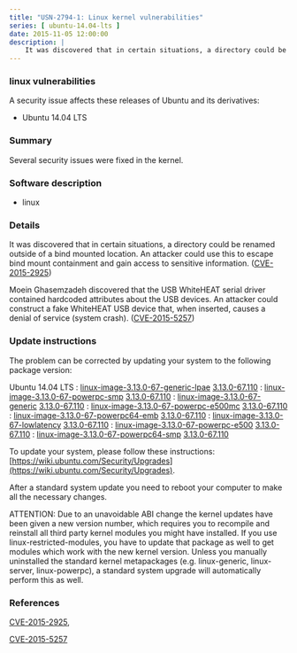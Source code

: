 ```yaml
---
title: "USN-2794-1: Linux kernel vulnerabilities"
series: [ ubuntu-14.04-lts ]
date: 2015-11-05 12:00:00
description: |
    It was discovered that in certain situations, a directory could be renamed outside of a bind mounted location. An attacker could use this to escape bind mount containment and gain access to sensitive information. ([CVE-2015-2925](http://people.ubuntu.com/~ubuntu-security/cve/CVE-2015-2925))
--- 
```

 
### linux vulnerabilities

A security issue affects these releases of Ubuntu and its derivatives:

* Ubuntu 14.04 LTS

### Summary

Several security issues were fixed in the kernel. 

### Software description

* linux 

### Details

It was discovered that in certain situations, a directory could be renamed outside of a bind mounted location. An attacker could use this to escape bind mount containment and gain access to sensitive information. ([CVE-2015-2925](http://people.ubuntu.com/~ubuntu-security/cve/CVE-2015-2925))

Moein Ghasemzadeh discovered that the USB WhiteHEAT serial driver contained hardcoded attributes about the USB devices. An attacker could construct a fake WhiteHEAT USB device that, when inserted, causes a denial of service (system crash). ([CVE-2015-5257](http://people.ubuntu.com/~ubuntu-security/cve/CVE-2015-5257)) 

### Update instructions

The problem can be corrected by updating your system to the following package version:

Ubuntu 14.04 LTS
 : [linux-image-3.13.0-67-generic-lpae](https://launchpad.net/ubuntu/+source/linux) <span> [3.13.0-67.110](https://launchpad.net/ubuntu/+source/linux/3.13.0-67.110) </span> 
 : [linux-image-3.13.0-67-powerpc-smp](https://launchpad.net/ubuntu/+source/linux) <span> [3.13.0-67.110](https://launchpad.net/ubuntu/+source/linux/3.13.0-67.110) </span> 
 : [linux-image-3.13.0-67-generic](https://launchpad.net/ubuntu/+source/linux) <span> [3.13.0-67.110](https://launchpad.net/ubuntu/+source/linux/3.13.0-67.110) </span> 
 : [linux-image-3.13.0-67-powerpc-e500mc](https://launchpad.net/ubuntu/+source/linux) <span> [3.13.0-67.110](https://launchpad.net/ubuntu/+source/linux/3.13.0-67.110) </span> 
 : [linux-image-3.13.0-67-powerpc64-emb](https://launchpad.net/ubuntu/+source/linux) <span> [3.13.0-67.110](https://launchpad.net/ubuntu/+source/linux/3.13.0-67.110) </span> 
 : [linux-image-3.13.0-67-lowlatency](https://launchpad.net/ubuntu/+source/linux) <span> [3.13.0-67.110](https://launchpad.net/ubuntu/+source/linux/3.13.0-67.110) </span> 
 : [linux-image-3.13.0-67-powerpc-e500](https://launchpad.net/ubuntu/+source/linux) <span> [3.13.0-67.110](https://launchpad.net/ubuntu/+source/linux/3.13.0-67.110) </span> 
 : [linux-image-3.13.0-67-powerpc64-smp](https://launchpad.net/ubuntu/+source/linux) <span> [3.13.0-67.110](https://launchpad.net/ubuntu/+source/linux/3.13.0-67.110) </span> 

To update your system, please follow these instructions: [https://wiki.ubuntu.com/Security/Upgrades](https://wiki.ubuntu.com/Security/Upgrades).

After a standard system update you need to reboot your computer to make all the necessary changes.

ATTENTION: Due to an unavoidable ABI change the kernel updates have been given a new version number, which requires you to recompile and reinstall all third party kernel modules you might have installed. If you use linux-restricted-modules, you have to update that package as well to get modules which work with the new kernel version. Unless you manually uninstalled the standard kernel metapackages (e.g. linux-generic, linux-server, linux-powerpc), a standard system upgrade will automatically perform this as well. 

### References

 [CVE-2015-2925](http://people.ubuntu.com/~ubuntu-security/cve/CVE-2015-2925), 

 [CVE-2015-5257](http://people.ubuntu.com/~ubuntu-security/cve/CVE-2015-5257)
 
